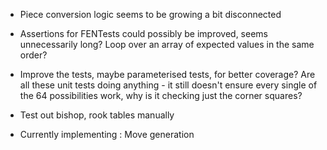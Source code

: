 - Piece conversion logic seems to be growing a bit disconnected
- Assertions for FENTests could possibly be improved, seems unnecessarily long? Loop over an array of expected values in the same order?
- Improve the tests, maybe parameterised tests, for better coverage? Are all these unit tests doing anything - it still doesn't ensure every single of the 64 possibilities work, why is it checking just the corner squares?
- Test out bishop, rook tables manually

- Currently implementing : Move generation